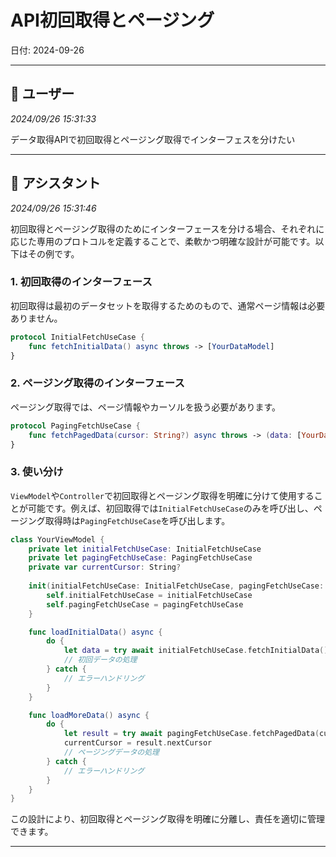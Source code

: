 # API初回取得とページング

日付: 2024-09-26

---

## 👤 ユーザー
*2024/09/26 15:31:33*

データ取得APIで初回取得とページング取得でインターフェスを分けたい

---

## 🤖 アシスタント
*2024/09/26 15:31:46*

初回取得とページング取得のためにインターフェースを分ける場合、それぞれに応じた専用のプロトコルを定義することで、柔軟かつ明確な設計が可能です。以下はその例です。

### 1. 初回取得のインターフェース
初回取得は最初のデータセットを取得するためのもので、通常ページ情報は必要ありません。

```swift
protocol InitialFetchUseCase {
    func fetchInitialData() async throws -> [YourDataModel]
}
```

### 2. ページング取得のインターフェース
ページング取得では、ページ情報やカーソルを扱う必要があります。

```swift
protocol PagingFetchUseCase {
    func fetchPagedData(cursor: String?) async throws -> (data: [YourDataModel], nextCursor: String?)
}
```

### 3. 使い分け
`ViewModel`や`Controller`で初回取得とページング取得を明確に分けて使用することが可能です。例えば、初回取得では`InitialFetchUseCase`のみを呼び出し、ページング取得時は`PagingFetchUseCase`を呼び出します。

```swift
class YourViewModel {
    private let initialFetchUseCase: InitialFetchUseCase
    private let pagingFetchUseCase: PagingFetchUseCase
    private var currentCursor: String?
    
    init(initialFetchUseCase: InitialFetchUseCase, pagingFetchUseCase: PagingFetchUseCase) {
        self.initialFetchUseCase = initialFetchUseCase
        self.pagingFetchUseCase = pagingFetchUseCase
    }

    func loadInitialData() async {
        do {
            let data = try await initialFetchUseCase.fetchInitialData()
            // 初回データの処理
        } catch {
            // エラーハンドリング
        }
    }

    func loadMoreData() async {
        do {
            let result = try await pagingFetchUseCase.fetchPagedData(cursor: currentCursor)
            currentCursor = result.nextCursor
            // ページングデータの処理
        } catch {
            // エラーハンドリング
        }
    }
}
```

この設計により、初回取得とページング取得を明確に分離し、責任を適切に管理できます。

---
